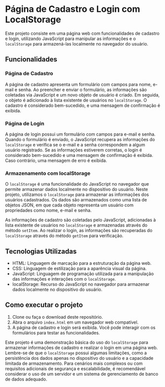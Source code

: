 # Página de Cadastro e Login com LocalStorage

Este projeto consiste em uma página web com funcionalidades de cadastro e login, utilizando JavaScript para manipular as informações e o `localStorage` para armazená-las localmente no navegador do usuário.

## Funcionalidades

### Página de Cadastro

A página de cadastro apresenta um formulário com campos para nome, e-mail e senha. Ao preencher e enviar o formulário, as informações são coletadas via JavaScript e um novo objeto de usuário é criado. Em seguida, o objeto é adicionado à lista existente de usuários no `localStorage`. O cadastro é considerado bem-sucedido, e uma mensagem de confirmação é exibida.

### Página de Login

A página de login possui um formulário com campos para e-mail e senha. Quando o formulário é enviado, o JavaScript recupera as informações do `localStorage` e verifica se o e-mail e a senha correspondem a algum usuário registrado. Se as informações estiverem corretas, o login é considerado bem-sucedido e uma mensagem de confirmação é exibida. Caso contrário, uma mensagem de erro é exibida.

### Armazenamento com localStorage

O `localStorage` é uma funcionalidade do JavaScript no navegador que permite armazenar dados localmente no dispositivo do usuário. Neste projeto, utilizamos o `localStorage` para armazenar as informações dos usuários cadastrados. Os dados são armazenados como uma lista de objetos JSON, em que cada objeto representa um usuário com propriedades como nome, e-mail e senha.

As informações de cadastro são coletadas pelo JavaScript, adicionadas à lista existente de usuários no `localStorage` e armazenadas através do método `setItem`. Ao realizar o login, as informações são recuperadas do `localStorage` através do método `getItem` para verificação.

## Tecnologias Utilizadas

- HTML: Linguagem de marcação para a estruturação da página web.
- CSS: Linguagem de estilização para a aparência visual da página.
- JavaScript: Linguagem de programação utilizada para a manipulação das informações e interações com o `localStorage`.
- localStorage: Recurso do JavaScript no navegador para armazenar dados localmente no dispositivo do usuário.

## Como executar o projeto

1. Clone ou faça o download deste repositório.
2. Abra o arquivo `index.html` em um navegador web compatível.
3. A página de cadastro e login será exibida. Você pode interagir com os formulários para testar as funcionalidades.

Este projeto é uma demonstração básica do uso do `localStorage` para armazenar informações de cadastro e realizar o login em uma página web. Lembre-se de que o `localStorage` possui algumas limitações, como a persistência dos dados apenas no dispositivo do usuário e a capacidade limitada de armazenamento. Para cenários mais complexos ou com requisitos adicionais de segurança e escalabilidade, é recomendável considerar o uso de um servidor e um sistema de gerenciamento de banco de dados adequado.
